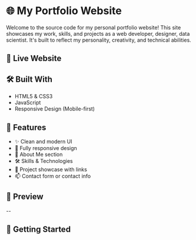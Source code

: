 # 🌐 My Portfolio Website

Welcome to the source code for my personal portfolio website! This site showcases my work, skills, and projects as a web developer, designer, data scientist. It's built to reflect my personality, creativity, and technical abilities.

## 🚀 Live Website



## 🛠️ Built With

- HTML5 & CSS3
- JavaScript 
- Responsive Design (Mobile-first)

## 📁 Features

- ✨ Clean and modern UI
- 📱 Fully responsive design
- 🧠 About Me section
- 🛠️ Skills & Technologies
- 📂 Project showcase with links
- 📫 Contact form or contact info

## 📸 Preview
--

## 📌 Getting Started




